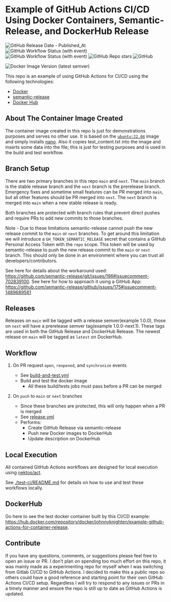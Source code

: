 # Example of GitHub Actions CI/CD Using Docker Containers, Semantic-Release, and DockerHub Release

![GitHub Release Date - Published_At](https://img.shields.io/github/release-date/johnny-knighten/example-github-actions-for-container-release?logo=github&link=https%3A%2F%2Fgithub.com%2FJohnny-Knighten%2Fexample-github-actions-for-container-release)
![GitHub Workflow Status (with event)](https://img.shields.io/github/actions/workflow/status/johnny-knighten/example-github-actions-for-container-release/build-and-test.yml?logo=github&label=build%20and%20test%20-%20status)
![GitHub Workflow Status (with event)](https://img.shields.io/github/actions/workflow/status/johnny-knighten/example-github-actions-for-container-release/release.yml?logo=github&label=release%20-%20status)
![GitHub Repo stars](https://img.shields.io/github/stars/johnny-knighten/example-github-actions-for-container-release?logo=github)
![GitHub](https://img.shields.io/github/license/Johnny-Knighten/example-github-actions-for-container-release?logo=github)

![Docker Image Version (latest semver)](https://img.shields.io/docker/v/johnnyknighten/example-github-actions-for-container-release?logo=docker&label=dockerhub%20-%20latest)

This repo is an example of using GitHub Actions for CI/CD using the following technologies:
* [Docker](https://www.docker.com/)
* [semantic-release](https://github.com/semantic-release/semantic-release)
* [Docker Hub](https://hub.docker.com/)

## About The Container Image Created

The container image created in this repo is just for demonstrations purposes and serves no other use. It is based on the [`ubuntu:22.04`](https://hub.docker.com/layers/library/ubuntu/22.04/images/sha256-ffa841e85005182836d91f7abd24ec081f3910716096955dcc1874b8017b96c9?context=explore) image and simply installs [nano](https://www.nano-editor.org/). Also it copies test_content.txt into the image and inserts some data into the file; this is just for testing purposes and is used in the build and test workflow.

## Branch Setup

There are two primary branches in this repo `main` and `next`. The `main` branch is the stable release branch and the `next` branch is the prerelease branch. Emergency fixes and sometime small features can be PR merged into `main`, but all other features should be PR merged into `next`. The `next` branch is merged into `main` when a new stable release is ready.

Both branches are protected with branch rules that prevent direct pushes and require PRs to add new commits to those branches. 

Note - Due to these limitations semantic-release cannot push the new release commit to the `main` or `next` branches. To get around this limitation we will introduce a `GH_TOKEN_SEMANTIC_RELEASE` secret that contains a GitHub Personal Access Token with the `repo` scope. This token will be used by semantic-release to push the new release commit to the `main` or `next` branch. This should only be done in an environment where you can trust all developers/contributors. 

See here for details about the workaround used: https://github.com/semantic-release/git/issues/196#issuecomment-702839100.
See here for how to approach it using a GitHub App: https://github.com/semantic-release/github/issues/175#issuecomment-1489689561

## Releases

Releases on `main` will be tagged with a release semver(example 1.0.0), those on `next` will have a prerelease semver tag(example 1.0.0-next.1). These tags are used in both the GitHub Release and DockerHub Release. The newest release on `main` will be tagged as `latest` on DockerHub.

## Workflow

1. On PR request `open`, `reopened`, and `synchronize` events
    * See [build-and-test.yml](./.github/workflows/build-and-test.yml)
    * Build and test the docker image
      * All these build/tests jobs must pass before a PR can be merged

2. On `push` to `main` or `next` branches
    * Since these branches are protected, this will only happen when a PR is merged
    * See [release.yml](./.github/workflows/release.yml)
    * Performs:
      * Create GitHub Release via semantic-release
      * Push new Docker images to DockerHub
      * Update description on DockerHub

## Local Execution

All contained GitHub Actions workflows are designed for local execution using [nektos/act](https://github.com/nektos/act).

See [./test-ci/README.md](./test-ci/README.md) for details on how to use and test these workflows locally.

## DockerHub

Go here to see the test docker container built by this CI/CD example: https://hub.docker.com/repository/docker/johnnyknighten/example-github-actions-for-container-release.

## Contribute

If you have any questions, comments, or suggestions please feel free to open an issue or PR. I don't plan on spending too much effort on this repo, it was mainly made as a experimenting repo for myself when I was switching from Gitlab CI/CD to GitHub Actions. I decided to make this a public repo so others could have a good reference and starting point for their own GitHub Actions CI/CD setup. Regardless I will try to respond to any issues or PRs in a timely manner and ensure the repo is still up to date as GitHub Actions is updated.
